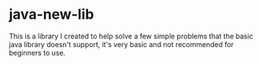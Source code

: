 # java-new-lib

This is a library I created to help solve a few simple problems that the basic java library doesn't support, it's very basic and not recommended for beginners to use.
